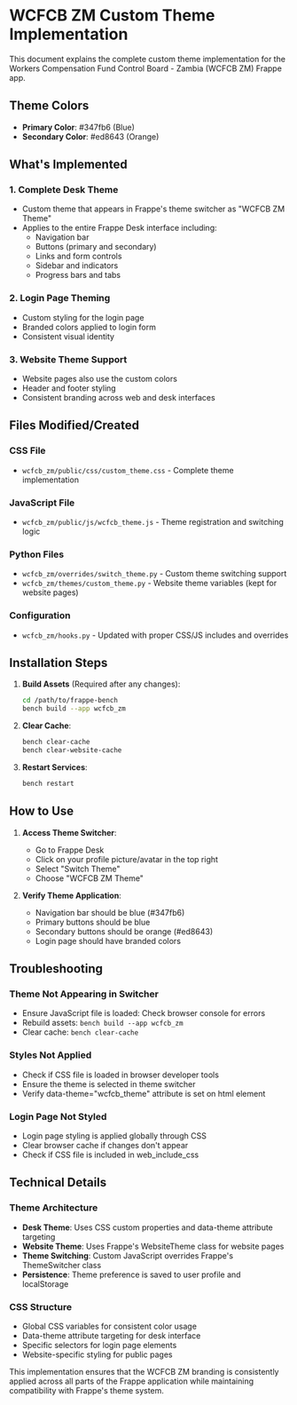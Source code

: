 # WCFCB ZM Custom Theme Implementation

This document explains the complete custom theme implementation for the Workers Compensation Fund Control Board - Zambia (WCFCB ZM) Frappe app.

## Theme Colors
- **Primary Color**: #347fb6 (Blue)
- **Secondary Color**: #ed8643 (Orange)

## What's Implemented

### 1. Complete Desk Theme
- Custom theme that appears in Frappe's theme switcher as "WCFCB ZM Theme"
- Applies to the entire Frappe Desk interface including:
  - Navigation bar
  - Buttons (primary and secondary)
  - Links and form controls
  - Sidebar and indicators
  - Progress bars and tabs

### 2. Login Page Theming
- Custom styling for the login page
- Branded colors applied to login form
- Consistent visual identity

### 3. Website Theme Support
- Website pages also use the custom colors
- Header and footer styling
- Consistent branding across web and desk interfaces

## Files Modified/Created

### CSS File
- `wcfcb_zm/public/css/custom_theme.css` - Complete theme implementation

### JavaScript File
- `wcfcb_zm/public/js/wcfcb_theme.js` - Theme registration and switching logic

### Python Files
- `wcfcb_zm/overrides/switch_theme.py` - Custom theme switching support
- `wcfcb_zm/themes/custom_theme.py` - Website theme variables (kept for website pages)

### Configuration
- `wcfcb_zm/hooks.py` - Updated with proper CSS/JS includes and overrides

## Installation Steps

1. **Build Assets** (Required after any changes):
   ```bash
   cd /path/to/frappe-bench
   bench build --app wcfcb_zm
   ```

2. **Clear Cache**:
   ```bash
   bench clear-cache
   bench clear-website-cache
   ```

3. **Restart Services**:
   ```bash
   bench restart
   ```

## How to Use

1. **Access Theme Switcher**:
   - Go to Frappe Desk
   - Click on your profile picture/avatar in the top right
   - Select "Switch Theme"
   - Choose "WCFCB ZM Theme"

2. **Verify Theme Application**:
   - Navigation bar should be blue (#347fb6)
   - Primary buttons should be blue
   - Secondary buttons should be orange (#ed8643)
   - Login page should have branded colors

## Troubleshooting

### Theme Not Appearing in Switcher
- Ensure JavaScript file is loaded: Check browser console for errors
- Rebuild assets: `bench build --app wcfcb_zm`
- Clear cache: `bench clear-cache`

### Styles Not Applied
- Check if CSS file is loaded in browser developer tools
- Ensure the theme is selected in theme switcher
- Verify data-theme="wcfcb_theme" attribute is set on html element

### Login Page Not Styled
- Login page styling is applied globally through CSS
- Clear browser cache if changes don't appear
- Check if CSS file is included in web_include_css

## Technical Details

### Theme Architecture
- **Desk Theme**: Uses CSS custom properties and data-theme attribute targeting
- **Website Theme**: Uses Frappe's WebsiteTheme class for website pages
- **Theme Switching**: Custom JavaScript overrides Frappe's ThemeSwitcher class
- **Persistence**: Theme preference is saved to user profile and localStorage

### CSS Structure
- Global CSS variables for consistent color usage
- Data-theme attribute targeting for desk interface
- Specific selectors for login page elements
- Website-specific styling for public pages

This implementation ensures that the WCFCB ZM branding is consistently applied across all parts of the Frappe application while maintaining compatibility with Frappe's theme system.
